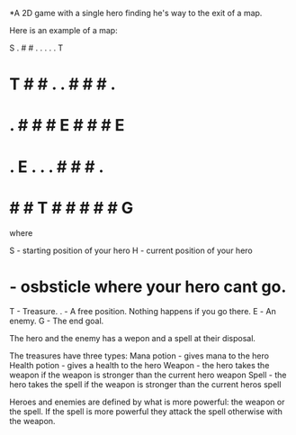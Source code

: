 *A 2D game with a single hero finding he's way to the exit of a map.

Here is an example of a map:

S . # # . . . . . T 
# T # # . . # # # .
# . # # # E # # # E 
# . E . . . # # # . 
# # # T # # # # # G

where 

S - starting position of your hero
H - current position of your hero
# - osbsticle where your hero cant go.
T - Treasure.
. - A free position. Nothing happens if you go there.
Е - An enemy.
G - The end goal.

The hero and the enemy has a wepon and a spell at their disposal.

The treasures have three types:
Mana potion - gives mana to the hero
Health potion - gives a health to the hero
Weapon - the hero takes the weapon if the weapon is stronger than the current hero weapon
Spell - the hero takes the spell if the weapon is stronger than the current heros spell

Heroes and enemies are defined by what is more powerful: the weapon or the spell. 
If the spell is more powerful they attack the spell otherwise with the weapon.
